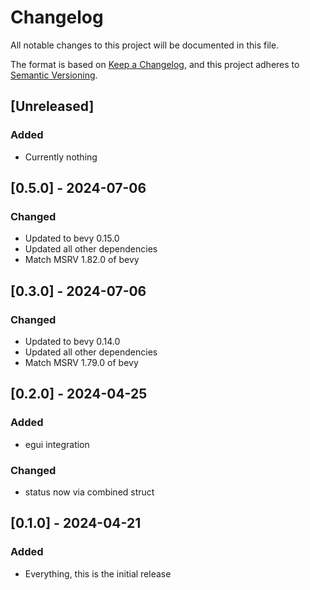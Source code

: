 # Changelog

All notable changes to this project will be documented in this file.

The format is based on [Keep a Changelog](https://keepachangelog.com/en/1.1.0/),
and this project adheres to [Semantic Versioning](https://semver.org/spec/v2.0.0.html).

<!--
## Template for new entry

## [X.Y.Z] - YYYY-MM-DD
### Added
### Changed
### Deprecated
### Removed
### Fixed
### Security
-->

## [Unreleased]

### Added

- Currently nothing

## [0.5.0] - 2024-07-06

### Changed

- Updated to bevy 0.15.0
- Updated all other dependencies
- Match MSRV 1.82.0 of bevy
  
## [0.3.0] - 2024-07-06

### Changed

- Updated to bevy 0.14.0
- Updated all other dependencies
- Match MSRV 1.79.0 of bevy

## [0.2.0] - 2024-04-25

### Added

- egui integration
  
### Changed

- status now via combined struct

## [0.1.0] - 2024-04-21

### Added

- Everything, this is the initial release
